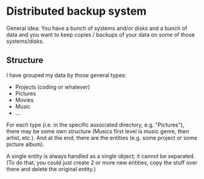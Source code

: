 Distributed backup system
=========================

General idea: You have a bunch of systems and/or disks and a bunch of data and you want to keep copies / backups of your data on some of those systems/disks.

Structure
---------

I have grouped my data by those general types:

* Projects (coding or whatever)
* Pictures
* Movies
* Music
* …

For each type (i.e. in the specific associated directory, e.g. "Pictures"), there may be some own structure (Musics first level is music genre, then artist, etc.). And at the end, there are the entities (e.g. some project or some picture album).

A single entity is always handled as a single object; it cannot be separated. (To do that, you could just create 2 or more new entities, copy the stuff over there and delete the original entity.)

